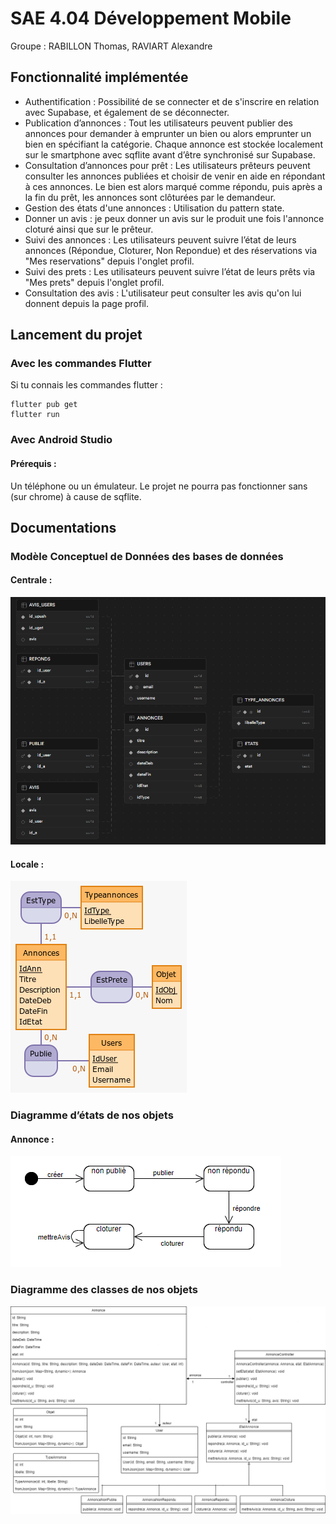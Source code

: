 # SAE 4.04 Développement Mobile

Groupe : RABILLON Thomas, RAVIART Alexandre

## Fonctionnalité implémentée

- Authentification : Possibilité de se connecter et de s'inscrire en relation avec Supabase, et également de se déconnecter.
- Publication d’annonces : Tout les utilisateurs peuvent publier des annonces pour demander à emprunter un bien ou alors emprunter un bien en spécifiant la catégorie. Chaque annonce est stockée localement sur le smartphone avec sqflite avant d’être synchronisé sur Supabase.
- Consultation d’annonces pour prêt : Les utilisateurs prêteurs peuvent consulter les annonces publiées et choisir de venir en aide en répondant à ces annonces. Le bien est alors marqué comme répondu, puis après a la fin du prêt, les annonces sont clôturées par le demandeur.
- Gestion des états d'une annonces : Utilisation du pattern state.
- Donner un avis : je peux donner un avis sur le produit une fois l'annonce cloturé ainsi que sur le prêteur.
- Suivi des annonces : Les utilisateurs peuvent suivre l’état de leurs annonces (Répondue, Cloturer, Non Repondue) et des réservations via "Mes reservations" depuis l'onglet profil.
- Suivi des prets : Les utilisateurs peuvent suivre l’état de leurs prêts via "Mes prets" depuis l'onglet profil.
- Consultation des avis : L'utilisateur peut consulter les avis qu'on lui donnent depuis la page profil.

## Lancement du projet

### Avec les commandes Flutter
Si tu connais les commandes flutter :

```
flutter pub get
flutter run
```

### Avec Android Studio

#### Prérequis :

Un téléphone ou un émulateur. Le projet ne pourra pas fonctionner sans (sur chrome) à cause de sqflite.

## Documentations

### Modèle Conceptuel de Données des bases de données

#### Centrale :

![mcd bdd centrale](./imgs_md/mcd_bd_centrale.png)

#### Locale :

![mcd bdd centrale](./imgs_md/mcd_bd_local.png)

### Diagramme d’états de nos objets

#### Annonce :

![diagramme etat annonce](./imgs_md/etat.png)

### Diagramme des classes de nos objets

![diagramme de classe](./imgs_md/diagramme_classe.png)
